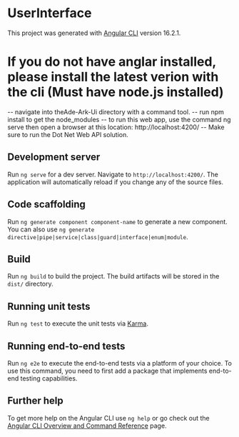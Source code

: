 # UserInterface
This project was generated with [Angular CLI](https://github.com/angular/angular-cli) version 16.2.1.


# If you do not have anglar installed, please install the latest verion with the cli (Must have node.js installed) 
-- navigate into theAde-Ark-Ui directory with a command tool. 
-- run npm install to get the node_modules
-- to run this web app, use the command ng serve then open a browser at this location: http://localhost:4200/
-- Make sure to run the Dot Net Web API solution.

## Development server

Run `ng serve` for a dev server. Navigate to `http://localhost:4200/`. The application will automatically reload if you change any of the source files.

## Code scaffolding

Run `ng generate component component-name` to generate a new component. You can also use `ng generate directive|pipe|service|class|guard|interface|enum|module`.

## Build

Run `ng build` to build the project. The build artifacts will be stored in the `dist/` directory.

## Running unit tests

Run `ng test` to execute the unit tests via [Karma](https://karma-runner.github.io).

## Running end-to-end tests

Run `ng e2e` to execute the end-to-end tests via a platform of your choice. To use this command, you need to first add a package that implements end-to-end testing capabilities.

## Further help

To get more help on the Angular CLI use `ng help` or go check out the [Angular CLI Overview and Command Reference](https://angular.io/cli) page.
